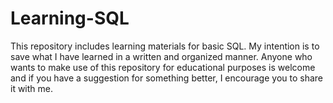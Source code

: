 # Learning-SQL
This repository includes learning materials for basic SQL. My intention is to save what I have learned in a written and organized manner. Anyone who wants to make use of this repository for educational purposes is welcome and if you have a suggestion for something better, I encourage you to share it with me.
